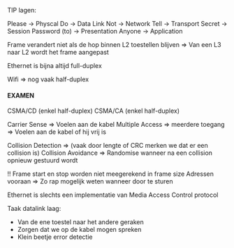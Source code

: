 TIP lagen:

Please -> Physcal
Do -> Data Link
Not -> Network
Tell -> Transport
Secret -> Session
Password (to) -> Presentation
Anyone -> Application


Frame verandert niet als de hop binnen L2 toestellen blijven
=> Van een L3 naar L2 wordt het frame aangepast

Ethernet is bijna altijd full-duplex

Wifi => nog vaak half-duplex

#### EXAMEN

CSMA/CD (enkel half-duplex)
CSMA/CA (enkel half-duplex)

Carrier Sense => Voelen aan de kabel 
Multiple Access => meerdere toegang
=> Voelen aan de kabel of hij vrij is

Collision Detection => (vaak door lengte of CRC merken we dat er een collision is)
Collision Avoidance => Randomise wanneer na een collision opnieuw gestuurd wordt

!! Frame start en stop worden niet meegerekend in frame size
Adressen vooraan => Zo rap mogelijk weten wanneer door te sturen

Ethernet is slechts een implementatie van Media Access Control protocol

Taak datalink laag:

- Van de ene toestel naar het andere geraken
- Zorgen dat we op de kabel mogen spreken
- Klein beetje error detectie
